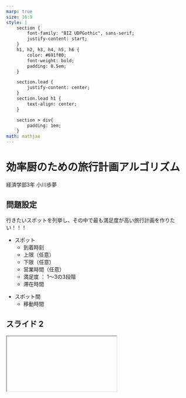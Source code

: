```yaml
---
marp: true
size: 16:9
style: |
    section {
        font-family: "BIZ UDPGothic", sans-serif;
        justify-content: start;
    }
    h1, h2, h3, h4, h5, h6 {
        color: #691f80;
        font-weight: bold;
        padding: 0.5em;
    }

    section.lead {
        justify-content: center;
    }
    section.lead h1 {
        text-align: center;
    }

    section > div{
        padding: 1em;
    }
math: mathjax
---
```


<!-- headingDivider: 2 -->

<!-- _class: lead -->

# 効率厨のための旅行計画アルゴリズム

<p class="text-right">経済学部3年 小川歩夢</p>

## 問題設定

<div>

行きたいスポットを列挙し、その中で最も満足度が高い旅行計画を作りたい！！！
<div class="flex gap-4">

<div>

- スポット
  - 到着時刻
  - 上限（任意）
  - 下限（任意）
  - 営業時間（任意）
  - 満足度 ： 1〜3の3段階
  - 滞在時間

</div>
<div>

- スポット間
  - 移動時間

</div>
</div>
</div>

## スライド 2

<iframe src=""></iframe>

<div>
</div>

<script src="https://cdn.tailwindcss.com/3.0.0"></script>
<script src="./tailwind.config.js"></script>

